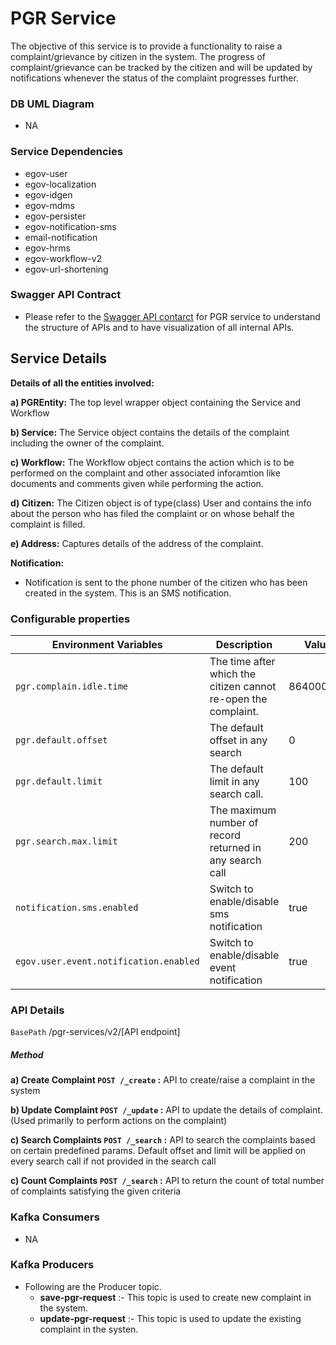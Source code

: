 # PGR Service
The objective of this service is to provide a functionality to raise a complaint/grievance by citizen in the system. The progress of complaint/grievance can be tracked by
the citizen and will be updated by notifications whenever the status of the complaint progresses further.
### DB UML Diagram

- NA

### Service Dependencies
- egov-user
- egov-localization
- egov-idgen
- egov-mdms
- egov-persister
- egov-notification-sms
- email-notification
- egov-hrms
- egov-workflow-v2
- egov-url-shortening


### Swagger API Contract
- Please refer to the [Swagger API contarct](https://raw.githubusercontent.com/egovernments/municipal-services/pgr-services-v2/pgr-services/src/main/resources/swagger-contract.yml#!/) for PGR service to understand the structure of APIs and to have visualization of all internal APIs.


## Service Details
**Details of all the entities involved:**

**a) PGREntity:** The top level wrapper object containing the Service and Workflow

**b) Service:** The Service object contains the details of the complaint including the owner of the complaint.

**c) Workflow:** The Workflow object contains the action which is to be performed on the complaint and other associated inforamtion like documents and comments given while performing the action.

**d) Citizen:** The Citizen object is of type(class) User  and contains the info about the person who has filed the complaint or on whose behalf the complaint is filled.

**e) Address:** Captures details of the address of the complaint.



**Notification:**
- Notification is sent to the phone number of the citizen who has been created in the system. This is an SMS notification.


### Configurable properties

| Environment Variables                     | Description                                                                                                                                               | Value                                             |
| ----------------------------------------- | ----------------------------------------------------------------------------------------------------------------------------------------------------------|---------------------------------------------------|
| `pgr.complain.idle.time`                  | The time after which the citizen cannot re-open the complaint.                                                                                            | 864000000                                         |
| `pgr.default.offset`                      | The default offset in any search                                                                                                                          | 0                                                 |
| `pgr.default.limit`                       | The default limit in any search call.                                                                                                                     | 100                                               |
| `pgr.search.max.limit`                    | The maximum number of record returned in any search call                                                                                                  | 200                                               |
| `notification.sms.enabled`                | Switch to enable/disable sms notification                                                                                                                 | true                                              |
| `egov.user.event.notification.enabled`    | Switch to enable/disable event notification                                                                                                               | true                                              |
### API Details

`BasePath` /pgr-services/v2/[API endpoint]

##### Method
**a) Create Complaint `POST /_create` :** API to create/raise a complaint in the system

**b) Update Complaint `POST /_update` :** API to update the details of complaint.(Used primarily to perform actions on the complaint)

**c) Search Complaints `POST /_search` :** API to search the complaints based on certain predefined params. Default offset and limit will be applied on every search call if not provided in the search call

**c) Count Complaints `POST /_search` :** API to return the count of total number of complaints satisfying the given criteria

### Kafka Consumers

- NA

### Kafka Producers

- Following are the Producer topic.
    - **save-pgr-request** :- This topic is used to create new complaint in the system.
    - **update-pgr-request** :- This topic is used to update the existing complaint in the systen.
